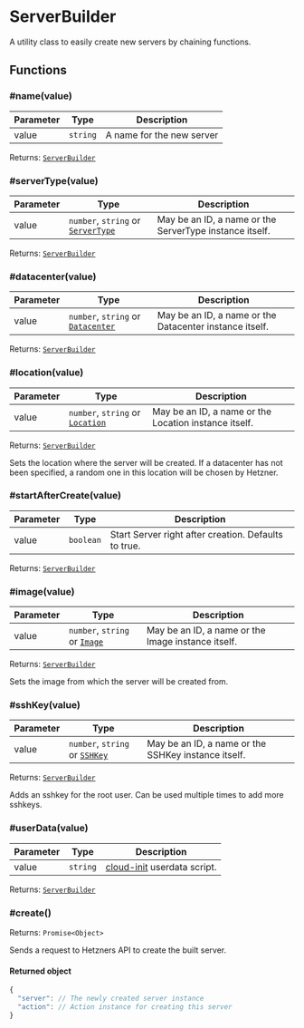 # ServerBuilder

A utility class to easily create new servers by chaining functions.

## Functions

### \#name(value)

| Parameter | Type     | Description               |
| --------- | -------- | ------------------------- |
| value     | `string` | A name for the new server |

Returns: [`ServerBuilder`](server-builder.md)

### \#serverType(value)

| Parameter | Type                                                               | Description                                            |
| --------- | ------------------------------------------------------------------ | ------------------------------------------------------ |
| value     | `number`, `string` or [`ServerType`](../servertypes/servertype.md) | May be an ID, a name or the ServerType instance itself. |

Returns: [`ServerBuilder`](server-builder.md)

### \#datacenter(value)

| Parameter | Type                                                               | Description                                            |
| --------- | ------------------------------------------------------------------ | ------------------------------------------------------ |
| value     | `number`, `string` or [`Datacenter`](../datacenters/datacenter.md) | May be an ID, a name or the Datacenter instance itself. |

Returns: [`ServerBuilder`](server-builder.md)

### \#location(value)

| Parameter | Type                                                         | Description                                           |
| --------- | ------------------------------------------------------------ | ----------------------------------------------------- |
| value     | `number`, `string` or [`Location`](../locations/location.md) | May be an ID, a name or the Location instance itself. |

Returns: [`ServerBuilder`](server-builder.md)

Sets the location where the server will be created. If a datacenter has not been specified, a random one in this location will be chosen by Hetzner.

### \#startAfterCreate(value)

| Parameter | Type      | Description                                          |
| --------- | --------- | ---------------------------------------------------- |
| value     | `boolean` | Start Server right after creation. Defaults to true. |

Returns: [`ServerBuilder`](server-builder.md)

### \#image(value)

| Parameter | Type                                                | Description                                        |
| --------- | --------------------------------------------------- | -------------------------------------------------- |
| value     | `number`, `string` or [`Image`](../images/image.md) | May be an ID, a name or the Image instance itself. |

Returns: [`ServerBuilder`](server-builder.md)

Sets the image from which the server will be created from.

### \#sshKey(value)

| Parameter | Type                                                   | Description                                         |
| --------- | ------------------------------------------------------ | --------------------------------------------------- |
| value     | `number`, `string` or [`SSHKey`](../sshkeys/sshkey.md) | May be an ID, a name or the SSHKey instance itself. |

Returns: [`ServerBuilder`](server-builder.md)

Adds an sshkey for the root user. Can be used multiple times to add more sshkeys.

### \#userData(value)

| Parameter | Type     | Description                                          |
| --------- | -------- | ---------------------------------------------------- |
| value     | `string` | [cloud-init](https://cloud-init.io) userdata script. |

Returns: [`ServerBuilder`](server-builder.md)

### \#create()

Returns: `Promise<Object>`

Sends a request to Hetzners API to create the built server.

#### Returned object

```javascript
{
  "server": // The newly created server instance
  "action": // Action instance for creating this server
}
```
